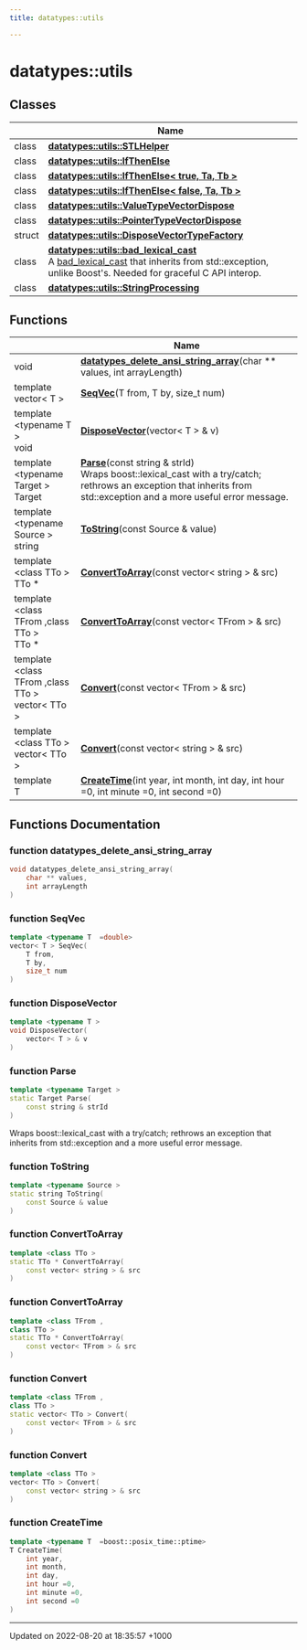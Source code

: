 ```yaml
---
title: datatypes::utils

---
```


# datatypes::utils



## Classes

|                | Name           |
| -------------- | -------------- |
| class | **[datatypes::utils::STLHelper](/cpp/Classes/classdatatypes_1_1utils_1_1STLHelper/)**  |
| class | **[datatypes::utils::IfThenElse](/cpp/Classes/classdatatypes_1_1utils_1_1IfThenElse/)**  |
| class | **[datatypes::utils::IfThenElse< true, Ta, Tb >](/cpp/Classes/classdatatypes_1_1utils_1_1IfThenElse_3_01true_00_01Ta_00_01Tb_01_4/)**  |
| class | **[datatypes::utils::IfThenElse< false, Ta, Tb >](/cpp/Classes/classdatatypes_1_1utils_1_1IfThenElse_3_01false_00_01Ta_00_01Tb_01_4/)**  |
| class | **[datatypes::utils::ValueTypeVectorDispose](/cpp/Classes/classdatatypes_1_1utils_1_1ValueTypeVectorDispose/)**  |
| class | **[datatypes::utils::PointerTypeVectorDispose](/cpp/Classes/classdatatypes_1_1utils_1_1PointerTypeVectorDispose/)**  |
| struct | **[datatypes::utils::DisposeVectorTypeFactory](/cpp/Classes/structdatatypes_1_1utils_1_1DisposeVectorTypeFactory/)**  |
| class | **[datatypes::utils::bad_lexical_cast](/cpp/Classes/classdatatypes_1_1utils_1_1bad__lexical__cast/)** <br>A [bad_lexical_cast]() that inherits from std::exception, unlike Boost's. Needed for graceful C API interop.  |
| class | **[datatypes::utils::StringProcessing](/cpp/Classes/classdatatypes_1_1utils_1_1StringProcessing/)**  |

## Functions

|                | Name           |
| -------------- | -------------- |
| void | **[datatypes_delete_ansi_string_array](/cpp/Namespaces/namespacedatatypes_1_1utils/#function-datatypes-delete-ansi-string-array)**(char ** values, int arrayLength) |
| template <typename T  =double\> <br>vector< T > | **[SeqVec](/cpp/Namespaces/namespacedatatypes_1_1utils/#function-seqvec)**(T from, T by, size_t num) |
| template <typename T \> <br>void | **[DisposeVector](/cpp/Namespaces/namespacedatatypes_1_1utils/#function-disposevector)**(vector< T > & v) |
| template <typename Target \> <br>Target | **[Parse](/cpp/Namespaces/namespacedatatypes_1_1utils/#function-parse)**(const string & strId)<br>Wraps boost::lexical_cast with a try/catch; rethrows an exception that inherits from std::exception and a more useful error message.  |
| template <typename Source \> <br>string | **[ToString](/cpp/Namespaces/namespacedatatypes_1_1utils/#function-tostring)**(const Source & value) |
| template <class TTo \> <br>TTo * | **[ConvertToArray](/cpp/Namespaces/namespacedatatypes_1_1utils/#function-converttoarray)**(const vector< string > & src) |
| template <class TFrom ,class TTo \> <br>TTo * | **[ConvertToArray](/cpp/Namespaces/namespacedatatypes_1_1utils/#function-converttoarray)**(const vector< TFrom > & src) |
| template <class TFrom ,class TTo \> <br>vector< TTo > | **[Convert](/cpp/Namespaces/namespacedatatypes_1_1utils/#function-convert)**(const vector< TFrom > & src) |
| template <class TTo \> <br>vector< TTo > | **[Convert](/cpp/Namespaces/namespacedatatypes_1_1utils/#function-convert)**(const vector< string > & src) |
| template <typename T  =boost::posix_time::ptime\> <br>T | **[CreateTime](/cpp/Namespaces/namespacedatatypes_1_1utils/#function-createtime)**(int year, int month, int day, int hour =0, int minute =0, int second =0) |


## Functions Documentation

### function datatypes_delete_ansi_string_array

```cpp
void datatypes_delete_ansi_string_array(
    char ** values,
    int arrayLength
)
```


### function SeqVec

```cpp
template <typename T  =double>
vector< T > SeqVec(
    T from,
    T by,
    size_t num
)
```


### function DisposeVector

```cpp
template <typename T >
void DisposeVector(
    vector< T > & v
)
```


### function Parse

```cpp
template <typename Target >
static Target Parse(
    const string & strId
)
```

Wraps boost::lexical_cast with a try/catch; rethrows an exception that inherits from std::exception and a more useful error message. 

### function ToString

```cpp
template <typename Source >
static string ToString(
    const Source & value
)
```


### function ConvertToArray

```cpp
template <class TTo >
static TTo * ConvertToArray(
    const vector< string > & src
)
```


### function ConvertToArray

```cpp
template <class TFrom ,
class TTo >
static TTo * ConvertToArray(
    const vector< TFrom > & src
)
```


### function Convert

```cpp
template <class TFrom ,
class TTo >
static vector< TTo > Convert(
    const vector< TFrom > & src
)
```


### function Convert

```cpp
template <class TTo >
vector< TTo > Convert(
    const vector< string > & src
)
```


### function CreateTime

```cpp
template <typename T  =boost::posix_time::ptime>
T CreateTime(
    int year,
    int month,
    int day,
    int hour =0,
    int minute =0,
    int second =0
)
```






-------------------------------

Updated on 2022-08-20 at 18:35:57 +1000